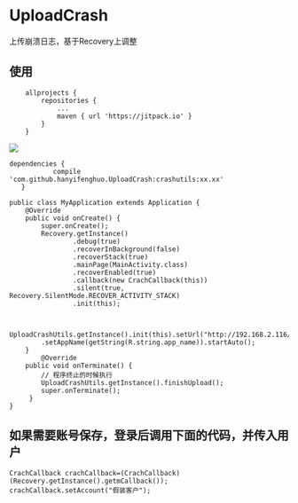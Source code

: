 # UploadCrash
上传崩溃日志，基于Recovery上调整


## 使用

```
	allprojects {
		repositories {
			...
			maven { url 'https://jitpack.io' }
		}
	}
 ```
 
 [![](https://jitpack.io/v/hanyifenghuo/UploadCrash.svg)](https://jitpack.io/#hanyifenghuo/UploadCrash)
 ```
 dependencies {
	        compile 'com.github.hanyifenghuo.UploadCrash:crashutils:xx.xx'
	}
  ```

```
public class MyApplication extends Application {
    @Override
    public void onCreate() {
        super.onCreate();
        Recovery.getInstance()
                .debug(true)
                .recoverInBackground(false)
                .recoverStack(true)
                .mainPage(MainActivity.class)
                .recoverEnabled(true)
                .callback(new CrachCallback(this))
                .silent(true, Recovery.SilentMode.RECOVER_ACTIVITY_STACK)
                .init(this);


        UploadCrashUtils.getInstance().init(this).setUrl("http://192.168.2.116/ara/2/index/catchError")
        .setAppName(getString(R.string.app_name)).startAuto();
    }
        @Override
    public void onTerminate() {
        // 程序终止的时候执行
        UploadCrashUtils.getInstance().finishUpload();
        super.onTerminate();
     }
}
```

## 如果需要账号保存，登录后调用下面的代码，并传入用户
```
CrachCallback crachCallback=(CrachCallback)(Recovery.getInstance().getmCallback());
crachCallback.setAccount("假装客户");
```
